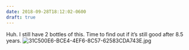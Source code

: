 ```yaml
---
date: 2018-09-28T18:12:02-0600
draft: true
---
```




Huh. I still have 2 bottles of this. Time to find out if it’s still good after 8.5 years. ![31C500E6-BCE4-4EF6-8C57-62583CDA743E.jpg](http://ianwhitney.micro.blog/uploads/2018/f14a5a1f4a.jpg)



